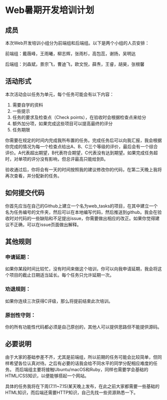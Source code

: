 # Web暑期开发培训计划

## 成员
本次Web开发培训小组分为前端组和后端组。以下是两个小组的人员安排：

前端组：戴薇峰，王雨曦，柳志辉，张雨杉，高包蕊，谢扬，吴明达

后端组：刘森斌，景宗飞，曹迪飞，欧文悦，薛焘，王睿，胡昊，张根馨

## 活动形式
本次活动会以任务为单元，每个任务可能会有以下内容：

1. 需要自学的资料
2. 一些提示
3. 任务的要求及检查点（Check points），在验收时会根据检查点来给分
4. 额外加分项，如果完成这些项目可以提高最终的评分
5. 任务期限

你需要在规定的时间内完成我所布置的任务。完成任务后可以向我汇报，我会根据你完成的情况为每一个检查点给出A、B、C三个等级的评价，最后会有一个综合评价。A代表超出期望，B代表符合期望，C代表没有达到期望。如果完成任务超时，对单项的评分没有影响，但总评最高只能给到B。

验收通过后，你将会有一天的时间按照我的建议修改你的代码，在第二天晚上我将再次查看，并分配新的任务。

## 如何提交代码
你首先应当在自己的Github上建立一个名为web_tasks的项目，在其中建立一个名为任务编号的文件夹，然后可以在本地编写代码，然后推送到github。我会在验收时对代码的一些缺陷和不足提出issue，你需要做出相应的改正。如果你觉得建议不正确，可以在issue页面做出解释。

## 其他规则

### 申请延期：
如果你某段时间比较忙，没有时间来做这个培训，你可以向我申请延期，我会将这个项目的截止日期适当延长。每个任务只允许延期一次。

### 劝退规则：
如果你连续三次获得C评级，那么将提前结束此次培训。

### 原创性守则：
你的所有功能性代码都必须是自己原创的，其他人可以提供思路但不能提供源码。

## 必要说明
由于大家的基础参差不齐，尤其是前端组，所以前期的任务可能会比较简单，但同样希望各位认真对待。之后有必要的话我会给不同水平的同学分配相应难度的任务。
而后端组主要将接触Ubuntu/macOS和Ruby，同样也需要学会基础的HTML/CSS知识，以便能够搭起一个网站。

具体的任务我将在下周(7.11~7.15)某天晚上发布，在此之前大家都需要一些基础的HTML知识，而后端还需要HTTP知识，自己先找一些资源熟悉一下。
